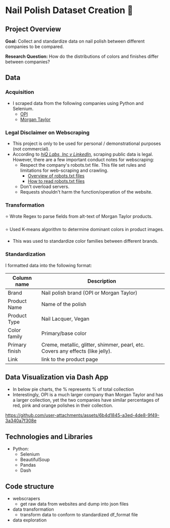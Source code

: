 # Nail Polish Dataset Creation 💅

## Project Overview

**Goal:** Collect and standardize data on nail polish between different companies to be compared. <br>

**Research Question:** How do the distributions of colors and finishes differ between companies? 

## Data
### Acquisition
- I scraped data from the following companies using Python and Selenium.
  - [OPI](https://www.opi.com/)
  - [Morgan Taylor](https://gelish.com/)
### Legal Disclaimer on Webscraping
- This project is only to be used for personal / demonstrational purposes (not commercial).
- According to [_hiQ Labs, Inc v LinkedIn_](https://techcrunch.com/2022/04/18/web-scraping-legal-court/), scraping public data is legal. However, there are a few important conduct notes for webscraping:
  -  Respect the company's robots.txt file. This file set rules and limitations for web-scraping and crawling.
     - [Overview of robots.txt files](https://yoast.com/ultimate-guide-robots-txt/)
     - [How to read robots.txt files](https://www.zenrows.com/blog/robots-txt-web-scraping#most-common-robots-txt-rules) 
  -  Don't overload servers.
  -  Requests shouldn't harm the function/operation of the website.
 
### Transformation
:star: Wrote Regex to parse fields from alt-text of Morgan Taylor products. <br><br>
:star: Used K-means algorithm to determine dominant colors in product images. <br>
- This was used to standardize color families between different brands.
   
### Standardization
I formatted data into the following format:

| Column name | Description 
| ----------- | ----------- 
Brand | Nail polish brand (OPI or Morgan Taylor)
Product Name | Name of the polish 
Product Type | Nail Lacquer, Vegan
Color family | Primary/base color 
Primary finish | Creme, metallic, glitter, shimmer, pearl, etc. Covers any effects (like jelly).
Link | link to the product page

## Data Visualization via Dash App

- In below pie charts, the % represents % of total collection
- Interestingly, OPI is a much larger company than Morgan Taylor and has a larger collection, yet the two companies have similar percentages of red, pink and orange polishes in their collection.

https://github.com/user-attachments/assets/6b4d1845-a3ed-4de8-9f49-3a340a7f308e



## Technologies and Libraries
- Python:
  - Selenium
  - BeautifulSoup
  - Pandas
  - Dash 


## Code structure 
- webscrapers
  - get raw data from websites and dump into json files
- data transformation
  - transform data to conform to standardized df_format file
- data exploration
